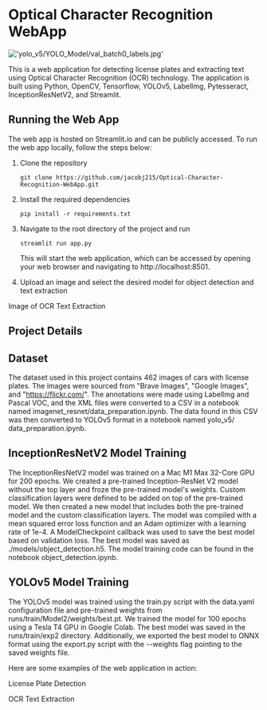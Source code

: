 
# Optical Character Recognition WebApp


!['yolo_v5/YOLO_Model/val_batch0_labels.jpg'](yolo_v5/YOLO_Model/val_batch0_labels.jpg)

This is a web application for detecting license plates and extracting text using Optical Character Recognition (OCR) technology. The application is built using Python, OpenCV, Tensorflow, YOLOv5, LabelImg, Pytesseract, InceptionResNetV2, and Streamlit.

## Running the Web App
The web app is hosted on Streamlit.io and can be publicly accessed. To run the web app locally, follow the steps below:

1. Clone the repository
    ```
    git clone https://github.com/jacobj215/Optical-Character-Recognition-WebApp.git
    ```
2. Install the required dependencies
    ```
    pip install -r requirements.txt
    ```
3. Navigate to the root directory of the project and run 
    ```
    streamlit run app.py
    ```

    This will start the web application, which can be accessed by opening your web browser and navigating to http://localhost:8501.

4. Upload an image and select the desired model for object detection and text extraction

Image of OCR Text Extraction


## Project Details

## Dataset
The dataset used in this project contains 462 images of cars with license plates. The images were sourced from "Brave Images", "Google Images", and "https://flickr.com/". The annotations were made using LabelImg and Pascal VOC, and the XML files were converted to a CSV in a notebook named imagenet_resnet/data_preparation.ipynb. The data found in this CSV was then converted to YOLOv5 format in a notebook named yolo_v5/
data_preparation.ipynb.

## InceptionResNetV2 Model Training
The InceptionResNetV2 model was trained on a Mac M1 Max 32-Core GPU for 200 epochs. We created a pre-trained Inception-ResNet V2 model without the top layer and froze the pre-trained model's weights. Custom classification layers were defined to be added on top of the pre-trained model. We then created a new model that includes both the pre-trained model and the custom classification layers. The model was compiled with a mean squared error loss function and an Adam optimizer with a learning rate of 1e-4. A ModelCheckpoint callback was used to save the best model based on validation loss. The best model was saved as ./models/object_detection.h5. The model training code can be found in the notebook object_detection.ipynb. 

## YOLOv5 Model Training
The YOLOv5 model was trained using the train.py script with the data.yaml configuration file and pre-trained weights from runs/train/Model2/weights/best.pt. We trained the model for 100 epochs using a Tesla T4 GPU in Google Colab. The best model was saved in the runs/train/exp2 directory. Additionally, we exported the best model to ONNX format using the export.py script with the --weights flag pointing to the saved weights file.




Here are some examples of the web application in action:

License Plate Detection

 OCR Text Extraction

